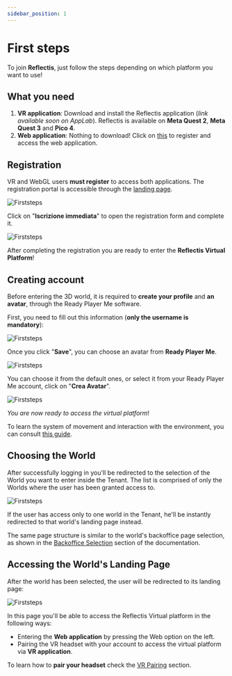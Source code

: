 ```yaml
---
sidebar_position: 1
---
```


# First steps

To join **Reflectis**, just follow the steps depending on which platform you want to use!

## What you need

1. **VR application**: Download and install the Reflectis application (*link available soon on AppLab*).
	Reflectis is available on **Meta Quest 2**, **Meta Quest 3** and **Pico 4**.
2.  **Web application**: Nothing to download! Click on [this](https://app.reflectis.io/) to register and access the web application. 

## Registration
VR and WebGL users **must register** to access both applications. 
The registration portal is accessible through the [landing page](https://app.reflectis.io/).

![Firststeps](/img/r_firststeps_1.png)

Click on "**Iscrizione immediata**" to open the registration form and complete it.

![Firststeps](/img/r_firststeps_2.png)

After completing the registration you are ready to enter the **Reflectis Virtual Platform**!

## Creating account
Before entering the 3D world, it is required to **create your profile** and **an avatar**, through the Ready Player Me software.

First, you need to fill out this information (**only the username is mandatory**):

![Firststeps](/img/r_firststeps_3.png)

Once you click "**Save**", you can choose an avatar from **Ready Player Me**.

![Firststeps](/img/r_firststeps_4.png)

You can choose it from the default ones, or select it from your Ready Player Me account, click on "**Crea Avatar**".

![Firststeps](/img/r_firststeps_5.png)

*You are now ready to access the virtual platform*!

To learn the system of movement and interaction with the environment, you can consult [this guide](../3dworld/intro).

## Choosing the World
After successfully logging in you'll be redirected to the selection of the World you want to enter inside the Tenant. The list is comprised of only the Worlds where the user has been granted access to.

![Firststeps](/img/platformSelection.png)

If the user has access only to one world in the Tenant, he'll be instantly redirected to that world's landing page instead.

The same page structure is similar to the world's backoffice page selection, as shown in the [Backoffice Selection](docs/Backoffice/BackOfficeSelection.md) section of the documentation.

## Accessing the World's Landing Page

After the world has been selected, the user will be redirected to its landing page:

![Firststeps](/img/r_firststeps_6.png)

In this page you'll be able to access the Reflectis Virtual platform in the following ways:
- Entering the **Web application** by pressing the Web option on the left.
- Pairing the VR headset with your account to access the virtual platform via **VR application**.

To learn how to **pair your headset** check the [VR Pairing](vrpairing) section.



